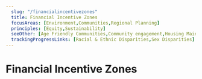 ```yaml
---
  slug: "/financialincentivezones"
  title: Financial Incentive Zones
  focusAreas: [Environment,Communities,Regional Planning]
  principles: [Equity,Sustainability]
  seeOther: [Age Friendly Communities,Community engagement,Housing Maintenance & Rehabilitation Programs,Human Capital Investments]
  trackingProgressLinks: [Racial & Ethnic Disparities,Sex Disparities]
---
```

# Financial Incentive Zones